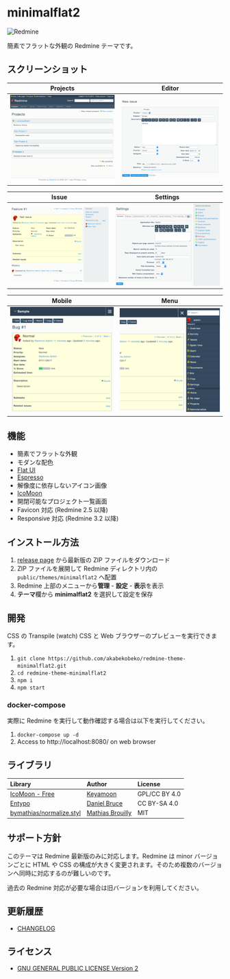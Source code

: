 # minimalflat2

![Redmine](https://img.shields.io/badge/Redmine-3.4-brightgreen.svg)

簡素でフラットな外観の Redmine テーマです。

## スクリーンショット

|Projects|Editor|
|:-:|:-:|
|[![Projects](res/ss-01.png)](res/ss-01.png)|[![Editor](res/ss-02.png)](res/ss-02.png)|

|Issue|Settings|
|:-:|:-:|
|[![Issue](res/ss-03.png)](res/ss-03.png)|[![Settings](res/ss-04.png)](res/ss-04.png)|

|Mobile|Menu|
|:-:|:-:|
|[![For mobile](res/ss-05.png)](res/ss-05.png)|[![Menu](res/ss-06.png)](res/ss-06.png)|

## 機能

* 簡素でフラットな外観
* モダンな配色
 * [Flat UI](http://designmodo.github.io/Flat-UI/)
 * [Espresso](https://github.com/mbadolato/iTerm2-Color-Schemes)
* 解像度に依存しないアイコン画像
 * [IcoMoon](https://icomoon.io/)
* 開閉可能なプロジェクト一覧画面
* Favicon 対応 (Redmine 2.5 以降)
* Responsive 対応 (Redmine 3.2 以降)

## インストール方法

1. [release page](https://github.com/akabekobeko/redmine-theme-minimalflat2/releases) から最新版の ZIP ファイルをダウンロード
2. ZIP ファイルを展開して Redmine ディレクトリ内の `public/themes/minimalflat2` へ配置
3. Redmine 上部のメニューから**管理** - **設定** - **表示**を表示
4. **テーマ**欄から **minimalflat2** を選択して設定を保存

## 開発

CSS の Transpile (watch) CSS と Web ブラウザーのプレビューを実行できます。

1. `git clone https://github.com/akabekobeko/redmine-theme-minimalflat2.git`
2. `cd redmine-theme-minimalflat2`
3. `npm i`
4. `npm start`

### docker-compose

実際に Redmine を実行して動作確認する場合は以下を実行してください。

1. `docker-compose up -d`
2. Access to http://localhost:8080/ on web browser

## ライブラリ

|Library|Author|License|
|:--|:--|:--|
|[IcoMoon - Free](https://icomoon.io/#icons)|[Keyamoon](http://keyamoon.com/)|GPL/CC BY 4.0|
|[Entypo](http://www.entypo.com/)|[Daniel Bruce](http://danielbruce.se/)|CC BY-SA 4.0|
|[bymathias/normalize.styl](https://github.com/bymathias/normalize.styl)|[Mathias Brouilly](http://mathias.brouilly.fr/)|MIT|

## サポート方針

このテーマは Redmine 最新版のみに対応します。Redmine は minor バージョンごとに HTML や CSS の構成が大きく変更されます。そのため複数のバージョンへ同時に対応するのが難しいのです。

過去の Redmine 対応が必要な場合は旧バージョンを利用してください。

## 更新履歴

* [CHANGELOG](CHANGELOG.md)

## ライセンス

* [GNU GENERAL PUBLIC LICENSE Version 2](LICENSE.txt)

